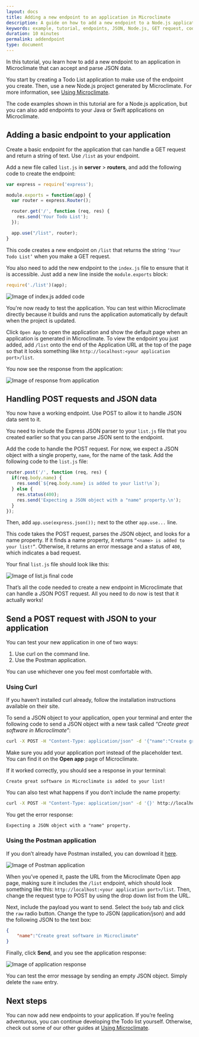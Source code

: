 ```yaml
---
layout: docs
title: Adding a new endpoint to an application in Microclimate
description: A guide on how to add a new endpoint to a Node.js application in microclimate
keywords: example, tutorial, endpoints, JSON, Node.js, GET request, code, POST requests, Postman application, Todo list, error
duration: 10 minutes
permalink: addendpoint
type: document
---
```


In this tutorial, you learn how to add a new endpoint to an application in Microclimate that can accept and parse JSON data.

You start by creating a Todo List application to make use of the endpoint you create. Then, use a new Node.js project generated by Microclimate. For more information, see [Using Microclimate](usingmicroclimate).

The code examples shown in this tutorial are for a Node.js application, but you can also add endpoints to your Java or Swift applications on Microclimate.

## Adding a basic endpoint to your application

Create a basic endpoint for the application that can handle a GET request and return a string of text. Use `/list` as your endpoint.

Add a new file called `list.js` in **server** > **routers**, and add the following code to create the endpoint:

```javascript
var express = require('express');

module.exports = function(app) {
  var router = express.Router();

  router.get('/', function (req, res) {
    res.send('Your Todo List');
  });

  app.use("/list", router);
}
```

This code creates a new endpoint on `/list` that returns the string `‘Your Todo List’` when you make a GET request.

You also need to add the new endpoint to the `index.js` file to ensure that it is accessible. Just add a new line inside the `module.exports` block:

```javascript
require('./list')(app);
```

![Image of index.js added code](dist/images/tutorial-add-endpoint-1.png)


You're now ready to test the application. You can test within Microclimate directly because it builds and runs the application automatically by default when the project is updated.

Click `Open App` to open the application and show the default page when an application is generated in Microclimate. To view the endpoint you just added, add `/list` onto the end of the Application URL at the top of the page so that it looks something like `http://localhost:<your application port>/list`.

You now see the response from the application:

![Image of response from application](dist/images/tutorial-add-endpoint-2.png)

## Handling POST requests and JSON data

You now have a working endpoint. Use POST to allow it to handle JSON data sent to it.

You need to include the Express JSON parser to your `list.js` file that you created earlier so that you can parse JSON sent to the endpoint.

Add the code to handle the POST request. For now, we expect a JSON object with a single property, ``name``, for the name of the task. Add the following code to the `list.js` file:

```javascript
router.post('/', function (req, res) {
  if(req.body.name) {
    res.send(`${req.body.name} is added to your list!\n`);
  } else {
    res.status(400);
    res.send('Expecting a JSON object with a "name" property.\n');
  }
});
```
Then, add `app.use(express.json());` next to the other `app.use...` line.

This code takes the POST request, parses the JSON object, and looks for a name property. If it finds a name property, it returns `“<name> is added to your list!”`. Otherwise, it returns an error message and a status of `400`, which indicates a bad request.

Your final `list.js` file should look like this:

![Image of list.js final code](dist/images/tutorial-add-endpoint-3.png)

That’s all the code needed to create a new endpoint in Microclimate that can handle a JSON POST request. All you need to do now is test that it actually works!

## Send a POST request with JSON to your application

You can test your new application in one of two ways:

1.  Use curl on the command line.
2.  Use the Postman application.

You can use whichever one you feel most comfortable with.

### Using Curl

If you haven’t installed curl already, follow the installation instructions available on their site.

To send a JSON object to your application, open your terminal and enter the following code to send a JSON object with a new task called *“Create great software in Microclimate”*:

```bash
curl -X POST -H "Content-Type: application/json" -d '{"name":"Create great software in Microclimate"}' http://localhost:<your application port>/list
```

Make sure you add your application port instead of the placeholder text. You can find it on the **Open app** page of Microclimate.

If it worked correctly, you should see a response in your terminal:

```
Create great software in Microclimate is added to your list!
```
You can also test what happens if you don’t include the name property:

```bash
curl -X POST -H "Content-Type: application/json" -d '{}' http://localhost:<your application port>/list
```

You get the error response:

```
Expecting a JSON object with a "name" property.
```


### Using the Postman application
If you don’t already have Postman installed, you can download it [here](https://www.getpostman.com/apps).

![Image of Postman application](dist/images/tutorial-add-endpoint-4.png)

When you’ve opened it, paste the URL from the Microclimate Open app page, making sure it includes the `/list` endpoint, which should look something like this: `http://localhost:<your application port>/list`. Then, change the request type to POST by using the drop down list from the URL.

Next, include the payload you want to send. Select the `body` tab and click the `raw` radio button. Change the type to JSON (application/json) and add the following JSON to the text box:

```JSON
{
	"name":"Create great software in Microclimate"
}
```

Finally, click **Send**, and you see the application response:

![Image of application response](dist/images/tutorial-add-endpoint-5.png)

You can test the error message by sending an empty JSON object. Simply delete the ``name`` entry.

## Next steps

You can now add new endpoints to your application. If you’re feeling adventurous, you can continue developing the Todo list yourself. Otherwise, check out some of our other guides at [Using Microclimate](usingmicroclimate).
